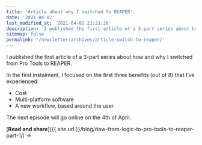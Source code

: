 ```yaml
---
title: 'Article about why I switched to REAPER'
date: '2021-04-02'
last_modified_at: '2021-04-02 21:21:28'
description: 'I published the first article of a 3-part series about how and why I switched from Pro Tools to REAPER.'
sitemap: false
permalink: '/newsletter/archives/article-switch-to-reaper/'
---
```

I published the first article of a 3-part series about how and why I switched from Pro Tools to REAPER.

In the first instalment, I focused on the first three benefits (out of 8) that I’ve experienced:

- Cost
- Multi-platform software
- A new workflow, based around the user

The next episode will go online on the 4th of April.

[**Read and share**]({{ site.url }}/blog/daw-from-logic-to-pro-tools-to-reaper-part-1/) →